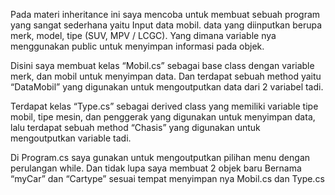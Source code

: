 Pada materi inheritance ini saya mencoba untuk membuat sebuah program yang sangat sederhana yaitu Input data mobil. data yang diinputkan berupa merk, model, tipe (SUV, MPV / LCGC). Yang dimana variable nya menggunakan public untuk menyimpan informasi pada objek. 

Disini saya membuat kelas “Mobil.cs” sebagai base class dengan variable merk, dan mobil untuk menyimpan data. Dan terdapat sebuah method yaitu “DataMobil” yang digunakan untuk mengoutputkan data dari 2 variabel tadi.

Terdapat kelas “Type.cs” sebagai derived class yang memiliki variable tipe mobil, tipe mesin, dan penggerak yang digunakan untuk menyimpan data, lalu terdapat sebuah method “Chasis” yang digunakan untuk mengoutputkan variable tadi.

Di Program.cs saya gunakan untuk mengoutputkan pilihan menu dengan perulangan while. Dan tidak lupa saya membuat 2 objek baru Bernama “myCar” dan “Cartype” sesuai tempat menyimpan nya Mobil.cs dan Type.cs
